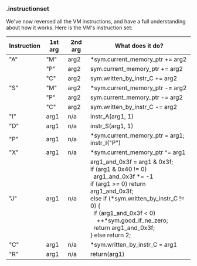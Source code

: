 ### .instructionset

We've now reversed all the VM instructions, and have a full understanding about
how it works. Here is the VM's instruction set:

| Instruction | 1st arg | 2nd arg | What does it do? |
| ----------- | ------- | ------- | ---------------- |
| "A"         | "M"     | arg2    | \*sym.current_memory_ptr += arg2 |
|             | "P"     | arg2    | sym.current_memory_ptr += arg2 |
|             | "C"     | arg2    | sym.written_by_instr_C += arg2 |
| "S"         | "M"     | arg2    | \*sym.current_memory_ptr -= arg2 |
|             | "P"     | arg2    | sym.current_memory_ptr -= arg2 |
|             | "C"     | arg2    | sym.written_by_instr_C -= arg2 |
| "I"         | arg1    | n/a     | instr_A(arg1, 1) |
| "D"         | arg1    | n/a     | instr_S(arg1, 1) |
| "P"         | arg1    | n/a     | \*sym.current_memory_ptr = arg1; instr_I("P") |
| "X"         | arg1    | n/a     | \*sym.current_memory_ptr ^= arg1 |
| "J"         | arg1    | n/a     | arg1_and_0x3f = arg1 & 0x3f;<br>if (arg1 & 0x40 != 0)<br>&nbsp;&nbsp;arg1_and_0x3f \*= -1<br>if (arg1 >= 0) return arg1_and_0x3f;<br>else if (\*sym.written_by_instr_C != 0) {<br>&nbsp;&nbsp;if (arg1_and_0x3f < 0)<br>&nbsp;&nbsp;&nbsp;&nbsp;++\*sym.good_if_ne_zero;<br>&nbsp;&nbsp;return arg1_and_0x3f;<br>} else return 2; |
| "C"         | arg1    | n/a     | \*sym.written_by_instr_C = arg1 |
| "R"         | arg1    | n/a     | return(arg1) |
